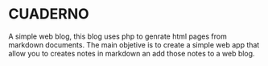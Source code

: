 # CUADERNO

A simple web blog, this blog uses php to genrate html pages from markdown documents. The main objetive is to create a simple web app that allow you to creates notes in markdown an add those notes to a web blog.
